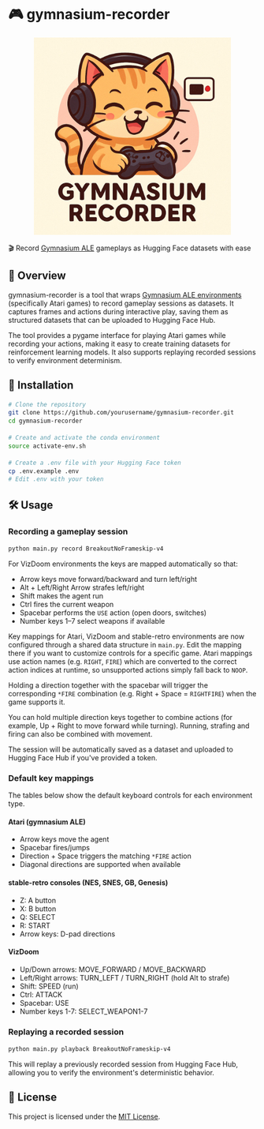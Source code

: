 # 🎮 gymnasium-recorder

<p align="center">
  <img src="logo.jpg" alt="Logo" width="400"/>
</p>


🎬 Record [Gymnasium ALE](https://ale.farama.org/environments/) gameplays as Hugging Face datasets with ease

## 📖 Overview

gymnasium-recorder is a tool that wraps [Gymnasium ALE environments](https://ale.farama.org/environments/) (specifically Atari games) to record gameplay sessions as datasets. It captures frames and actions during interactive play, saving them as structured datasets that can be uploaded to Hugging Face Hub.

The tool provides a pygame interface for playing Atari games while recording your actions, making it easy to create training datasets for reinforcement learning models. It also supports replaying recorded sessions to verify environment determinism.

## 🚀 Installation

```bash
# Clone the repository
git clone https://github.com/yourusername/gymnasium-recorder.git
cd gymnasium-recorder

# Create and activate the conda environment
source activate-env.sh

# Create a .env file with your Hugging Face token
cp .env.example .env
# Edit .env with your token
```

## 🛠️ Usage

### Recording a gameplay session

```bash
python main.py record BreakoutNoFrameskip-v4
```


For VizDoom environments the keys are mapped automatically so that:
- Arrow keys move forward/backward and turn left/right
- Alt + Left/Right Arrow strafes left/right
- Shift makes the agent run
- Ctrl fires the current weapon
- Spacebar performs the `USE` action (open doors, switches)
- Number keys 1–7 select weapons if available

Key mappings for Atari, VizDoom and stable-retro environments are now
configured through a shared data structure in `main.py`. Edit the mapping
there if you want to customize controls for a specific game.  Atari
mappings use action names (e.g. `RIGHT`, `FIRE`) which are converted to
the correct action indices at runtime, so unsupported actions simply
fall back to `NOOP`.

Holding a direction together with the spacebar will trigger the
corresponding `*FIRE` combination (e.g. Right + Space = `RIGHTFIRE`) when
the game supports it.

You can hold multiple direction keys together to combine actions (for example,
Up + Right to move forward while turning). Running, strafing and firing can also
be combined with movement.

The session will be automatically saved as a dataset and uploaded to Hugging Face Hub if you've provided a token.
### Default key mappings

The tables below show the default keyboard controls for each environment type.

#### Atari (gymnasium ALE)
- Arrow keys move the agent
- Spacebar fires/jumps
- Direction + Space triggers the matching `*FIRE` action
- Diagonal directions are supported when available

#### stable-retro consoles (NES, SNES, GB, Genesis)
- Z: A button
- X: B button
- Q: SELECT
- R: START
- Arrow keys: D-pad directions

#### VizDoom
- Up/Down arrows: MOVE_FORWARD / MOVE_BACKWARD
- Left/Right arrows: TURN_LEFT / TURN_RIGHT (hold Alt to strafe)
- Shift: SPEED (run)
- Ctrl: ATTACK
- Spacebar: USE
- Number keys 1-7: SELECT_WEAPON1-7

### Replaying a recorded session

```bash
python main.py playback BreakoutNoFrameskip-v4
```

This will replay a previously recorded session from Hugging Face Hub, allowing you to verify the environment's deterministic behavior.

## 📄 License

This project is licensed under the [MIT License](LICENSE).
